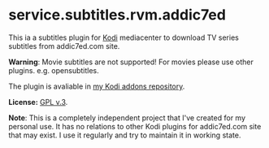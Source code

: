 # service.subtitles.rvm.addic7ed

This ia a subtitles plugin for [Kodi](www.kodi.tv) mediacenter to download TV series subtitles from addic7ed.com site.

**Warning**: Movie subtitles are not supported! For movies please use other plugins. e.g. opensubtitles.

The plugin is avaliable in [my Kodi addons repository](https://romanvm.github.io/kodi_repo/repo/repository.romanvm/repository.romanvm-2.0.0.zip).

**License:** [GPL v.3](http://www.gnu.org/licenses/gpl-3.0.en.html).

**Note**: This is a completely independent project that I've created for my personal use.
It has no relations to other Kodi plugins for addic7ed.com site that may exist.
I use it regularly and try to maintain it in working state.
